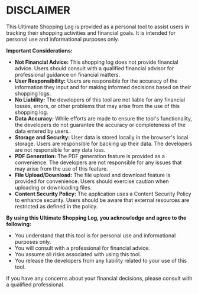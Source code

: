 # DISCLAIMER

This Ultimate Shopping Log is provided as a personal tool to assist users in tracking their shopping activities and financial goals. It is intended for personal use and informational purposes only.

**Important Considerations:**

* **Not Financial Advice:** This shopping log does not provide financial advice. Users should consult with a qualified financial advisor for professional guidance on financial matters.
* **User Responsibility:** Users are responsible for the accuracy of the information they input and for making informed decisions based on their shopping logs.
* **No Liability:** The developers of this tool are not liable for any financial losses, errors, or other problems that may arise from the use of this shopping log.
* **Data Accuracy:** While efforts are made to ensure the tool's functionality, the developers do not guarantee the accuracy or completeness of the data entered by users.
* **Storage and Security:** User data is stored locally in the browser's local storage. Users are responsible for backing up their data. The developers are not responsible for any data loss.
* **PDF Generation:** The PDF generation feature is provided as a convenience. The developers are not responsible for any issues that may arise from the use of this feature.
* **File Upload/Download:** The file upload and download feature is provided for convenience. Users should exercise caution when uploading or downloading files.
* **Content Security Policy:** The application uses a Content Security Policy to enhance security. Users should be aware that external resources are restricted as defined in the policy.

**By using this Ultimate Shopping Log, you acknowledge and agree to the following:**

* You understand that this tool is for personal use and informational purposes only.
* You will consult with a professional for financial advice.
* You assume all risks associated with using this tool.
* You release the developers from any liability related to your use of this tool.

If you have any concerns about your financial decisions, please consult with a qualified professional.
